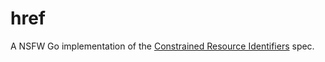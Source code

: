 # href

A NSFW Go implementation of the [Constrained Resource Identifiers](https://datatracker.ietf.org/doc/draft-ietf-core-href/) spec.
